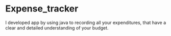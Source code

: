 # Expense_tracker
I developed app by using java to recording all your expenditures, that  have a clear and detailed understanding of your budget.
